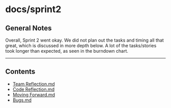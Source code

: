 # docs/sprint2
## General Notes
Overall, Sprint 2 went okay. We did not plan out the tasks and timing all that great, which is discussed in more depth below. A lot of the tasks/stories took longer than expected, as seen in the burndown chart.

---
## Contents
- [Team Reflection.md](Team-Reflection.md)
- [Code Reflection.md](Code-Reflection.md)
- [Moving Forward.md](Moving-Forward.md)
- [Bugs.md](Bugs.md)
